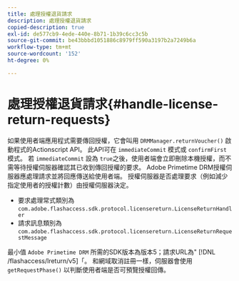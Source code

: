 ```yaml
---
title: 處理授權退貨請求
description: 處理授權退貨請求
copied-description: true
exl-id: de577cb9-4ede-440e-8b71-1b39c6cc3c5b
source-git-commit: be43bbbd1051886c8979ff590a3197b2a7249b6a
workflow-type: tm+mt
source-wordcount: '152'
ht-degree: 0%

---
```


# 處理授權退貨請求{#handle-license-return-requests}

如果使用者端應用程式需要傳回授權，它會叫用 `DRMManager.returnVoucher()` 啟動程式的Actionscript API。 此API可在 `immediateCommit` 模式或 `confirmFirst` 模式。 若 `immediateCommit` 設為 `true`之後，使用者端會立即刪除本機授權，而不需等待授權伺服器確認其已收到傳回授權的要求。 Adobe Primetime DRM授權伺服器應處理請求並將回應傳送給使用者端。 授權伺服器是否處理要求（例如減少指定使用者的授權計數）由授權伺服器決定。

* 要求處理常式類別為 `com.adobe.flashaccess.sdk.protocol.licensereturn.LicenseReturnHandler`
* 請求訊息類別為 `com.adobe.flashaccess.sdk.protocol.licensereturn.LicenseReturnRequestMessage`

最小值 `Adobe Primetime DRM` 所需的SDK版本為版本5；請求URL為&quot; [!DNL /flashaccess/lreturn/v5]「。 和網域取消註冊一樣，伺服器會使用 `getRequestPhase()` 以判斷使用者端是否可預覽授權回傳。

